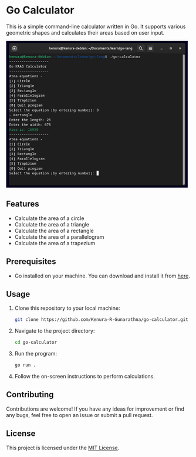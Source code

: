 # Go Calculator

This is a simple command-line calculator written in Go. It supports various geometric shapes and calculates their areas based on user input.

<img src="./screenshot.png" height="400px">

## Features

- Calculate the area of a circle
- Calculate the area of a triangle
- Calculate the area of a rectangle
- Calculate the area of a parallelogram
- Calculate the area of a trapezium

## Prerequisites

- Go installed on your machine. You can download and install it from [here](https://golang.org/dl/).

## Usage

1. Clone this repository to your local machine:

   ```bash
   git clone https://github.com/Kenura-R-Gunarathna/go-calculator.git
   ```

2. Navigate to the project directory:

   ```bash
   cd go-calculator
   ```

3. Run the program:

   ```bash
   go run .
   ```

4. Follow the on-screen instructions to perform calculations.

## Contributing

Contributions are welcome! If you have any ideas for improvement or find any bugs, feel free to open an issue or submit a pull request.

## License

This project is licensed under the [MIT License](LICENSE).
